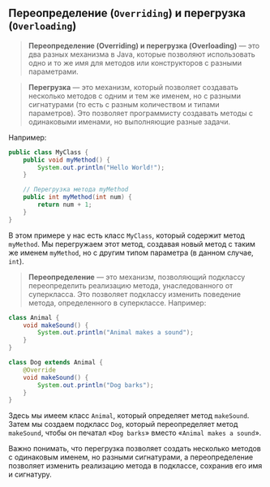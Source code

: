 ## Переопределение (`Overriding`) и перегрузка (`Overloading`)

> **Переопределение (Overriding) и перегрузка (Overloading)** — это два разных механизма в Java, которые позволяют использовать одно и то же имя для методов или конструкторов с разными параметрами.

> **Перегрузка** — это механизм, который позволяет создавать несколько методов с одним и тем же именем, но с разными сигнатурами (то есть с разным количеством и типами параметров). Это позволяет программисту создавать методы с одинаковыми именами, но выполняющие разные задачи. 

Например:

```java
public class MyClass {
    public void myMethod() {
        System.out.println("Hello World!");
    }

    // Перегрузка метода myMethod
    public int myMethod(int num) {
        return num + 1;
    }
}
```

В этом примере у нас есть класс `MyClass`, который содержит метод `myMethod`. Мы перегружаем этот метод, создавая новый метод с таким же именем `myMethod`, но с другим типом параметра (в данном случае, `int`).

> **Переопределение** — это механизм, позволяющий подклассу переопределить реализацию метода, унаследованного от суперкласса. Это позволяет подклассу изменить поведение метода, определенного в суперклассе. Например:

```java
class Animal {
    void makeSound() {
        System.out.println("Animal makes a sound");
    }
}

class Dog extends Animal {
    @Override
    void makeSound() {
        System.out.println("Dog barks");
    }
}
```

Здесь мы имеем класс `Animal`, который определяет метод `makeSound`. Затем мы создаем подкласс `Dog`, который переопределяет метод `makeSound`, чтобы он печатал «`Dog barks`» вместо «`Animal makes a sound`».

Важно понимать, что перегрузка позволяет создать несколько методов с одинаковым именем, но разными сигнатурами, а переопределение позволяет изменить реализацию метода в подклассе, сохранив его имя и сигнатуру.















